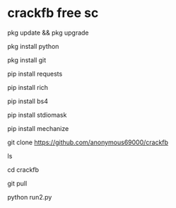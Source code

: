 # crackfb free sc

pkg update && pkg upgrade

pkg install python

pkg install git

pip install requests

pip install rich

pip install bs4

pip install stdiomask

pip install mechanize

git clone https://github.com/anonymous69000/crackfb

ls

cd crackfb

git pull

python run2.py
